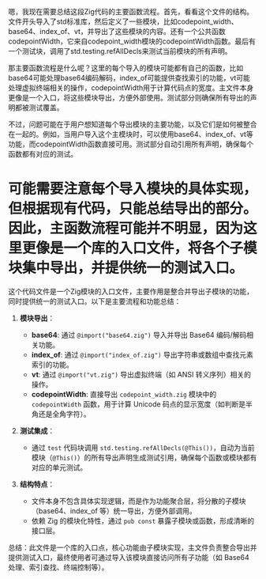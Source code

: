 嗯，我现在需要总结这段Zig代码的主要函数流程。首先，看看这个文件的结构。文件开头导入了std标准库，然后定义了一些模块，比如codepoint_width、base64、index_of、vt，并导出了这些模块的内容。还有一个公共函数codepointWidth，它来自codepoint_width模块的codepointWidth函数。最后有一个测试块，调用了std.testing.refAllDecls来测试当前模块的所有声明。

那主要函数流程是什么呢？这里的每个导入的模块可能都有自己的函数，比如base64可能处理base64编码解码，index_of可能提供查找索引的功能，vt可能处理虚拟终端相关的操作，codepointWidth用于计算代码点的宽度。主文件本身更像是一个入口，将这些模块导出，方便外部使用。测试部分则确保所有导出的声明都被测试覆盖。

不过，问题可能在于用户想知道每个导出模块的主要功能，以及它们是如何被整合在一起的。例如，当用户导入这个主模块时，可以使用base64、index_of、vt等功能，而codepointWidth函数直接可用。测试部分自动引用所有声明，确保每个函数都有对应的测试。

可能需要注意每个导入模块的具体实现，但根据现有代码，只能总结导出的部分。因此，主函数流程可能并不明显，因为这里更像是一个库的入口文件，将各个子模块集中导出，并提供统一的测试入口。
================================================
这个代码文件是一个Zig模块的入口文件，主要作用是整合并导出子模块的功能，同时提供统一的测试入口。以下是主要流程和功能总结：

1. **模块导出**：
   - **base64**: 通过 `@import("base64.zig")` 导入并导出 Base64 编码/解码相关功能。
   - **index_of**: 通过 `@import("index_of.zig")` 导出字符串或数组中查找元素索引的功能。
   - **vt**: 通过 `@import("vt.zig")` 导出虚拟终端（如 ANSI 转义序列）相关的操作。
   - **codepointWidth**: 直接导出 `codepoint_width.zig` 模块中的 `codepointWidth` 函数，用于计算 Unicode 码点的显示宽度（如判断是半角还是全角字符）。

2. **测试集成**：
   - 通过 `test` 代码块调用 `std.testing.refAllDecls(@This())`，自动为当前模块（`@This()`）的所有导出声明生成测试引用，确保每个函数或模块都有对应的单元测试。

3. **结构特点**：
   - 文件本身不包含具体实现逻辑，而是作为功能聚合层，将分散的子模块（base64、index_of 等）统一导出，方便外部调用。
   - 依赖 Zig 的模块化特性，通过 `pub const` 暴露子模块或函数，形成清晰的接口层。

总结：此文件是一个库的入口点，核心功能由子模块实现，主文件负责整合导出并提供测试入口，最终使用者可通过导入该模块直接访问所有子功能（如 Base64 处理、索引查找、终端控制等）。